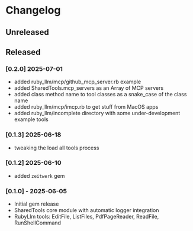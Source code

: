 # Changelog

## Unreleased

## Released

### [0.2.0] 2025-07-01
- added ruby_llm/mcp/github_mcp_server.rb example
- added SharedTools.mcp_servers as an Array of MCP servers
- added class method name to tool classes as a snake_case of the class name
- added ruby_llm/mcp/imcp.rb to get stuff from MacOS apps
- added ruby_llm/incomplete directory with some under-development example tools

### [0.1.3] 2025-06-18
- tweaking the load all tools process

### [0.1.2] 2025-06-10
- added `zeitwerk` gem

### [0.1.0] - 2025-06-05
- Initial gem release
- SharedTools core module with automatic logger integration
- RubyLlm tools: EditFile, ListFiles, PdfPageReader, ReadFile, RunShellCommand
